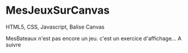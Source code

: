 # MesJeuxSurCanvas
HTML5, CSS, Javascript, Balise Canvas

MesBateaux n'est pas encore un jeu. c'est un exercice d'affichage... A suivre

